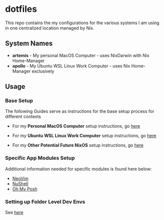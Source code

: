 # dotfiles

This repo contains the my configurations for the various systems I am using in one centralized location managed by Nix.  

## System Names

- **artemis** - My personal MacOS Computer - uses NixDarwin with Nix Home-Manager
- **apollo** - My Ubuntu WSL Linux Work Computer - uses Nix Home-Manager exclusively

## Usage

### Base Setup

The following Guides serve as instructions for the base setup process for different contexts

- For my **Personal MacOS Computer** setup instructions, go [here](./docs/setup_on_macos.md)

- For my **Ubuntu WSL Linux Work Computer** setup instructions, go [here](./docs/setup_on_other_distros.md)

- For my **Other Potential Future NixOS** setup instructions, go [here](./docs/setup_on_nixos.md.md)

### Specific App Modules Setup

Additional information needed for specific modules is found here below:

- [NeoVim](./docs/module_notes_neovim.md)
- [NuShell](./docs/module_notes_nushell.md)
- [Oh My Posh](./docs/module_notes_oh_my_posh.md)

### Setting up Folder Level Dev Envs

See [here](./docs/setup_folder_level_dev_envs.md)
